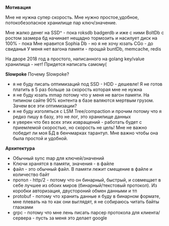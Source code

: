 **Мотивация**

Мне не нужна супер скорость. Мне нужно простое,удобное, потокобезопасное хранилище пар ключ/значение. 

Мне жалко денег на SSD^  - пока roksdb badgerdb и иже с ними
BoltDb с ростом зазмера бд начинает нещадно тормозить и насилует диск на 100% - пока
Мне нравится Sophia Db - но я не хочу юзать CGo - до свиданья
У меня нет вагона памяти - прощай buntDb, memcache, redis

На дворе 2018 год а простого, написанного на golang key/value хранилища - нет!
Придется написать самому(

**Slowpoke**
Почему Slowpoke? 

- я не буду писать оптимизаций под SSD - HDD - дешевле! Я не готов платить в 5 раз больше за скорость которая мне не нужна
- я не буду юзать mmap потому что у меня не вагон памяти. На типином сайте 90% контента в базе валяются мертвым грузом. Зачем все эти оптимизации?
- я не буду изголяться c LSM Tree/compaction и прочим потому что я редко пишу в базу, это не лог, это хранилище данных
- я уверен что без всех этих извращений - работать будет с приемлемой скоростью, но скорость не цель! Мне не важно победит ли моя БД в бенчмарках тарантул. Мне важно чтобы она была простой и удобной.

**Архитектура**

- Обычный sync map для ключей/значений
- Ключи хранятся в памяти, значения - в файле
- файл - это обычный файл. В памяти лежит смещение в файле и количество байт
- протол - http/2 - потому что он бинарный, быстрый, и совмещает в себе лучшее из обоих миров (бинарный/текстовый протокол). Из коробки авторизация, двустороний обмен данными и тп
- protobuf - потому что хранить данные я буду в бинарном формате, мне плевать на то как они выглядят, я не собираюсь читать байты глазками
- grpc - потому что мне лень писать парсер протокола для клиента/сервера - пусть за меня это делает google
